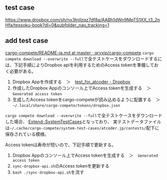 ## test case

https://www.dropbox.com/sh/nx3tnilzqz7df8a/AABh1dWn9MpTS1XX_t3_2nHfa/tessoku-book?dl=0&subfolder_nav_tracking=1


## add test case
[cargo-compete/README-ja.md at master · qryxip/cargo-compete](https://github.com/qryxip/cargo-compete/blob/master/README-ja.md#cargo-compete-retrieve-testcases--cargo-compete-download)
`cargo compete download --overwrite --full`で全テストケースをダウンロードするには、下記手順によりDropbox apiを利用するためのAccess tokenを準備しておく必要がある。

1. Dropbox Appを作成する　＞　[test_for_atcoder - Dropbox](https://www.dropbox.com/developers/apps/info/e5jdwrkonjzxpam) 
2. 作成したDropbox Appのコンソール上でAccess tokenを生成する　＞　`Generated access token`
3. 生成したAccess tokenをcargo-competeが読み込めるように配置する　＞　`~/.local/share/cargo-compete/tokens/dropbox.json`

`cargo compete download --overwrite --full`で全テストケースをダウンロードした場合、
[Extend::SystemTestCases](https://github.com/qryxip/cargo-compete/blob/master/README-ja.md#extendsystemtestcases)となっており、
実テストデータファイルは`~/.cache/cargo-compete/system-test-cases/atcoder.jp/contests/`配下に保存されている模様。

Access tokenは寿命が短いので、下記手順で更新する。

1. Dropbox Appのコンソール上でAccess tokenを生成する　＞　`Generated access token`
2. `sync-dropbox-api.sh`のAccess tokenを更新する
3. `bash ./sync-dropbox-api.sh`を流す
